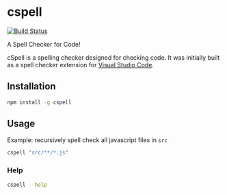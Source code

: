 # cspell

[![Build Status](https://travis-ci.org/Jason3S/cspell.svg?branch=master)](https://travis-ci.org/Jason3S/cspell)

A Spell Checker for Code!

cSpell is a spelling checker designed for checking code.
It was initially built as a spell checker extension for [Visual Studio Code](https://code.visualstudio.com/).

## Installation

```sh
npm install -g cspell
```

## Usage

Example: recursively spell check all javascript files in `src`
```sh
cspell "src/**/*.js"
```


### Help

```sh
cspell --help
```

